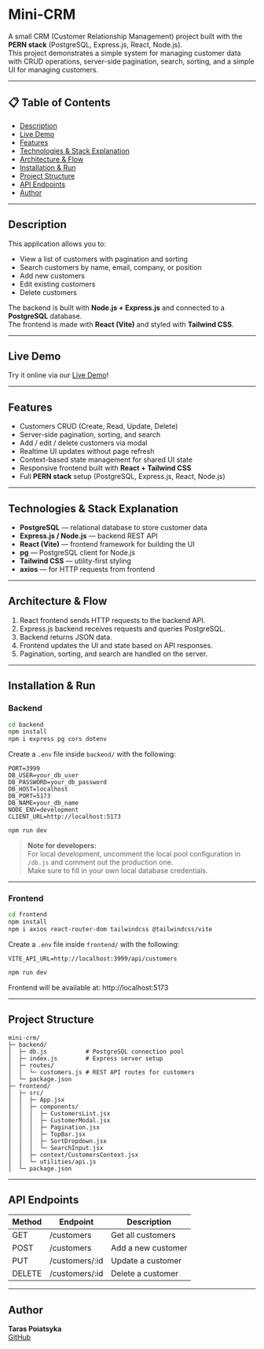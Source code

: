 # Mini-CRM

A small CRM (Customer Relationship Management) project built with the **PERN stack** (PostgreSQL, Express.js, React, Node.js).  
This project demonstrates a simple system for managing customer data with CRUD operations, server-side pagination, search, sorting, and a simple UI for managing customers.

---

## 📋 Table of Contents

- [Description](#description)
- [Live Demo](#live-demo)
- [Features](#features)
- [Technologies & Stack Explanation](#technologies--stack-explanation)
- [Architecture & Flow](#architecture--flow)
- [Installation & Run](#installation--run)
- [Project Structure](#project-structure)
- [API Endpoints](#api-endpoints)
- [Author](#author)

---

## Description

This application allows you to:

- View a list of customers with pagination and sorting  
- Search customers by name, email, company, or position  
- Add new customers  
- Edit existing customers  
- Delete customers  

The backend is built with **Node.js + Express.js** and connected to a **PostgreSQL** database.  
The frontend is made with **React (Vite)** and styled with **Tailwind CSS**.  

---

## Live Demo

Try it online via our [Live Demo](https://mini-crm-frontend-exsv.onrender.com)!

---

## Features

- Customers CRUD (Create, Read, Update, Delete)  
- Server-side pagination, sorting, and search  
- Add / edit / delete customers via modal  
- Realtime UI updates without page refresh  
- Context-based state management for shared UI state  
- Responsive frontend built with **React + Tailwind CSS**  
- Full **PERN stack** setup (PostgreSQL, Express.js, React, Node.js)

---

## Technologies & Stack Explanation

- **PostgreSQL** — relational database to store customer data
- **Express.js / Node.js** — backend REST API
- **React (Vite)** — frontend framework for building the UI
- **pg** — PostgreSQL client for Node.js
- **Tailwind CSS** — utility-first styling
- **axios** — for HTTP requests from frontend

---

## Architecture & Flow

1. React frontend sends HTTP requests to the backend API.
2. Express.js backend receives requests and queries PostgreSQL.
3. Backend returns JSON data.
4. Frontend updates the UI and state based on API responses.
5. Pagination, sorting, and search are handled on the server.

---

## Installation & Run

### Backend

```bash
cd backend
npm install
npm i express pg cors dotenv
```

Create a `.env` file inside `backend/` with the following:

```env
PORT=3999
DB_USER=your_db_user
DB_PASSWORD=your_db_password
DB_HOST=localhost
DB_PORT=5173
DB_NAME=your_db_name
NODE_ENV=development
CLIENT_URL=http://localhost:5173
```

```bash
npm run dev
```

> **Note for developers:**  
> For local development, uncomment the local pool configuration in `/db.js` and comment out the production one.  
> Make sure to fill in your own local database credentials.

---

### Frontend

```bash
cd frontend
npm install
npm i axios react-router-dom tailwindcss @tailwindcss/vite
```

Create a `.env` file inside `frontend/` with the following:

```env
VITE_API_URL=http://localhost:3999/api/customers
```

```bash
npm run dev
```

Frontend will be available at:
http://localhost:5173

---

## Project Structure

```
mini-crm/
├─ backend/
│  ├─ db.js           # PostgreSQL connection pool
│  ├─ index.js        # Express server setup
│  ├─ routes/
│  │  └─ customers.js # REST API routes for customers
│  └─ package.json
├─ frontend/
│  ├─ src/
│  │  ├─ App.jsx
│  │  ├─ components/
│  │  │  ├─ CustomersList.jsx
│  │  │  ├─ CustomerModal.jsx
│  │  │  ├─ Pagination.jsx
│  │  │  ├─ TopBar.jsx
│  │  │  ├─ SortDropdown.jsx
│  │  │  └─ SearchInput.jsx
│  │  ├─ context/CustomersContext.jsx
│  │  └─ utilities/api.js
│  └─ package.json
```

---

## API Endpoints

| Method | Endpoint          | Description                  |
| ------ | ---------------- | ---------------------------- |
| GET    | /customers        | Get all customers            |
| POST   | /customers        | Add a new customer           |
| PUT    | /customers/:id    | Update a customer            |
| DELETE | /customers/:id    | Delete a customer            |

---

## Author

**Taras Poiatsyka**\
[GitHub](https://github.com/tvsxar)
